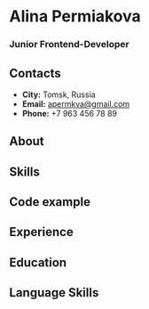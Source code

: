# Alina Permiakova
### Junior Frontend-Developer
## Contacts
- **City:** Tomsk, Russia
- **Email:** apermkva@gmail.com
- **Phone:** +7 963 456 78 89
## About
## Skills
## Code example
## Experience
## Education
## Language Skills
